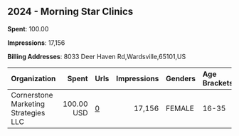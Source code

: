 ## 2024 - Morning Star Clinics 
**Spent**: 100.00

**Impressions**: 17,156

**Billing Addresses**: 8033 Deer Haven Rd,Wardsville,65101,US

|Organization|Spent|Urls|Impressions|Genders|Age Brackets|Country Codes|
|:---|---:|:---|---:|:---|:---|:---|
|Cornerstone Marketing Strategies  LLC|100.00 USD|[0](https://www.snap.com/political-ads/asset/3d0fcf56a6f51513fed20e477ef63c20b4e4aa48f7f9a0c377f9af8e16411cb5?mediaType=mp4)|17,156|FEMALE|16-35|united states|
